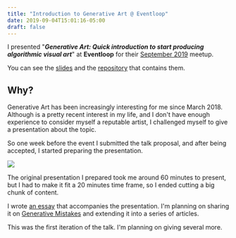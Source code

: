 ```yaml
---
title: "Introduction to Generative Art @ Eventloop"
date: 2019-09-04T15:01:16-05:00
draft: false
---
```


I presented "**_Generative Art: Quick introduction to start producing algorithmic visual art_**"
at **Eventloop** for their [September 2019][meetup-eventloop] meetup.

You can see the [slides][slides] and the [repository][repository] that contains them.

## Why?

Generative Art has been increasingly interesting for me since March 2018.
Although is a pretty recent interest in my life, and I don't have enough experience
to consider myself a reputable artist, I challenged myself to give a presentation
about the topic. 

So one week before the event I submitted the talk proposal, and after being accepted,
I started preparing the presentation.


![](/img/talks/eventloop-sep-2019.jpg)

The original presentation I prepared took me around 60 minutes to present, but I had to
make it fit a 20 minutes time frame, so I ended cutting a big chunk of content.

I wrote [an essay][essay] that accompanies the presentation. I'm planning on sharing
it on [Generative Mistakes][gen-mistakes] and extending it into a series of articles.

This was the first iteration of the talk. I'm planning on giving several more.

[slides]:https://davidomarf.github.io/gen-talk/
[repository]:https://github.com/davidomarf/gen-talk
[essay]:https://github.com/davidomarf/gen-talk/blob/master/essay.md
[gen-mistakes]:https://generativemistakes.art
[meetup-eventloop]:https://www.meetup.com/es/eventloop/events/264372346/